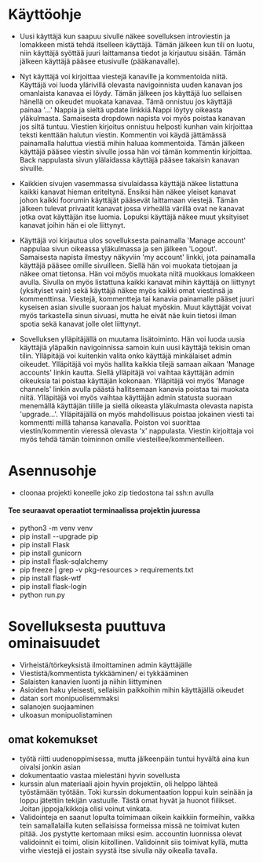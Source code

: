 
# Käyttöohje


* Uusi käyttäjä kun saapuu sivulle näkee sovelluksen introviestin ja lomakkeen mistä tehdä itselleen käyttäjä. Tämän jälkeen kun tili on luotu, niin käyttäjä syöttää juuri laittamansa tiedot ja kirjautuu sisään. Tämän jälkeen käyttäjä pääsee etusivulle (pääkanavalle).

* Nyt käyttäjä voi kirjoittaa viestejä kanaville ja kommentoida niitä. Käyttäjä voi luoda ylärivillä olevasta navigoinnista uuden kanavan jos omanlaista kanavaa ei löydy. Tämän jälkeen jos käyttäjä luo sellaisen hänellä on oikeudet muokata kanavaa. Tämä onnistuu jos käyttäjä painaa '...' Nappia ja sieltä update linkkiä.Nappi löytyy oikeasta yläkulmasta. Samaisesta dropdown napista voi myös poistaa kanavan jos siltä tuntuu. Viestien kirjoitus onnistuu helposti kunhan vain kirjoittaa teksti kenttään halutun viestin. Kommentin voi käydä jättämässä painamalla haluttua viestiä mihin haluaa kommentoida. Tämän jälkeen käyttäjä pääsee viestin sivulle jossa hän voi tämän kommentin kirjoittaa. Back nappulasta sivun ylälaidassa käyttäjä pääsee takaisin kanavan sivuille.

* Kaikkien sivujen vasemmassa sivulaidassa käyttäjä näkee listattuna kaikki kanavat hieman eriteltynä. Ensiksi hän näkee yleiset kanavat johon kaikki foorumin käyttäjät pääsevät laittamaan viestejä. Tämän jälkeen tulevat privaatit kanavat jossa virheällä värillä ovat ne kanavat jotka ovat käyttäjän itse luomia. Lopuksi käyttäjä näkee muut yksityiset kanavat joihin hän ei ole liittynyt.

* Käyttäjä voi kirjautua ulos sovelluksesta painamalla 'Manage account' nappulaa sivun oikeassa yläkulmassa ja sen jälkeen 'Logout'. Samaisesta napista ilmestyy näkyviin 'my account' linkki, jota painamalla käyttäjä pääsee omille sivuilleen. Siellä hän voi muokata tietojaan ja näkee omat tietonsa. Hän voi möyös muokata niitä muokkaus lomakkeen avulla. Sivulla on myös listattuna kaikki kanavat mihin käyttäjä on liittynyt (yksityiset vain) sekä käyttäjä näkee myös kaikki omat viestinsä ja kommenttinsa. Viestejä, kommentteja tai kanavia painamalle pääset juuri kyseisen asian sivulle suoraan jos haluat myöskin. Muut käyttäjät voivat myös tarkastella sinun sivuasi, mutta he eivät näe kuin tietosi ilman spotia sekä kanavat jolle olet liittynyt.

* Sovelluksen ylläpitäjällä on muutama lisätoiminto. Hän voi luoda uusia käyttäjiä yläpalkin navigoinnissa samoin kuin uusi käyttäjä tekisin oman tilin. Ylläpitäjä voi kuitenkin valita onko käyttäjä minkälaiset admin oikeudet. Ylläpitäjä voi myös hallita kaikkia tilejä samaan aikaan 'Manage accounts' linkin kautta. Siellä ylläpitäjä voi vaihtaa käyttäjän admin oikeuksia tai poistaa käyttäjän kokonaan. Ylläpitäjä voi myös 'Manage channels' linkin avulla päästä hallitsemaan kanavia poistaa tai muokata niitä. Ylläpitäjä voi myös vaihtaa käyttäjän admin statusta suoraan menemällä käyttäjän tilille ja siellä oikeasta yläkulmasta olevasta napista 'upgrade...'. Ylläpitäjällä on myös mahdollisuus poistaa jokainen viesti tai kommentti millä tahansa kanavalla. Poiston voi suorittaa viestin/kommentin vieressä olevasta 'x' nappulasta. Viestin kirjoittaja voi myös tehdä tämän toiminnon omille viesteillee/kommenteilleen.

# Asennusohje

* cloonaa projekti koneelle joko zip tiedostona tai ssh:n avulla

#### Tee seuraavat operaatiot terminaalissa projektin juuressa
* python3 -m venv venv
* pip install --upgrade pip
* pip install Flask
* pip install gunicorn
* pip install flask-sqlalchemy
* pip freeze | grep -v pkg-resources > requirements.txt
* pip install flask-wtf
* pip install flask-login
* python run.py

# Sovelluksesta puuttuva ominaisuudet

* Virheistä/törkeyksistä ilmoittaminen admin käyttäjälle
* Viestistä/kommentista tykkääminen/ ei tykkääminen
* Salaisten kanavien luonti ja niihin liittyminen
* Asioiden haku yleisesti, sellaisiin paikkoihin mihin käyttäjällä oikeudet
* datan sort monipuolisemmaksi
* salanojen suojaaminen
* ulkoasun monipuolistaminen



## omat kokemukset

* työtä riitti uudenoppimisessa, mutta jälkeenpäin tuntui hyvältä aina kun oivalsi jonkin asian
* dokumentaatio vastaa mielestäni hyvin sovellusta
* kurssin alun materiaali ajoin hyvin projektiin, oli helppo lähteä työstämään työtään. Toki kurssin dokumentaation loppui kuin seinään ja loppu jätettiin tekijän vastuulle. Tästä omat hyvät ja huonot fiilikset. Joitan jippoja/kikkoja olisi voinut vinkata.
* Validointeja en saanut lopulta toimimaan oikein kaikkiin formeihin, vaikka tein samallalailla kuten sellaisissa formeissa missä ne toimivat kuten pitää. Jos pystytte kertomaan miksi esim. accountin luonnissa olevat validoinnit ei toimi, olisin kiitollinen. Validoinnit siis toimivat kyllä, mutta virhe viestejä ei jostain syystä itse sivulla näy oikealla tavalla.
